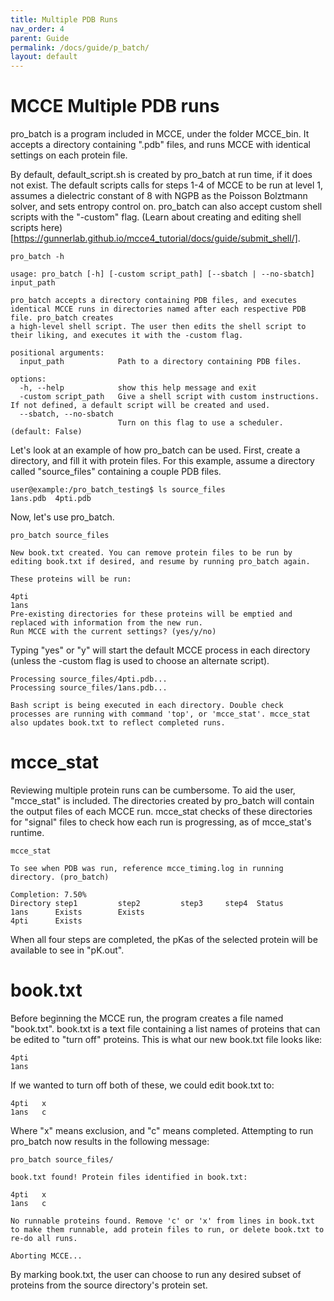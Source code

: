 ```yaml
---
title: Multiple PDB Runs
nav_order: 4
parent: Guide
permalink: /docs/guide/p_batch/
layout: default
---
```

# MCCE Multiple PDB runs

pro_batch is a program included in MCCE, under the folder MCCE_bin. It accepts a directory containing ".pdb" files, and runs MCCE with identical settings on each protein file.

By default, default_script.sh is created by pro_batch at run time, if it does not exist. The default scripts calls for steps 1-4 of MCCE to be run at level 1, assumes a dielectric constant of 8 with NGPB as the Poisson Bolztmann solver, and sets entropy control on. pro_batch can also accept custom shell scripts with the "-custom" flag. (Learn about creating and editing shell scripts here)[https://gunnerlab.github.io/mcce4_tutorial/docs/guide/submit_shell/].

```
pro_batch -h

usage: pro_batch [-h] [-custom script_path] [--sbatch | --no-sbatch] input_path

pro_batch accepts a directory containing PDB files, and executes identical MCCE runs in directories named after each respective PDB file. pro_batch creates
a high-level shell script. The user then edits the shell script to their liking, and executes it with the -custom flag.

positional arguments:
  input_path            Path to a directory containing PDB files.

options:
  -h, --help            show this help message and exit
  -custom script_path   Give a shell script with custom instructions. If not defined, a default script will be created and used.
  --sbatch, --no-sbatch
                        Turn on this flag to use a scheduler. (default: False)
```

Let's look at an example of how pro_batch can be used. First, create a directory, and fill it with protein files. For this example, assume a directory called "source_files" containing a couple PDB files.

```
user@example:/pro_batch_testing$ ls source_files
1ans.pdb  4pti.pdb
```

Now, let's use pro_batch. 

```
pro_batch source_files

New book.txt created. You can remove protein files to be run by editing book.txt if desired, and resume by running pro_batch again. 

These proteins will be run:

4pti
1ans
Pre-existing directories for these proteins will be emptied and replaced with information from the new run. 
Run MCCE with the current settings? (yes/y/no)
```

Typing "yes" or "y" will start the default MCCE process in each directory (unless the -custom flag is used to choose an alternate script).

```
Processing source_files/4pti.pdb...
Processing source_files/1ans.pdb...

Bash script is being executed in each directory. Double check processes are running with command 'top', or 'mcce_stat'. mcce_stat also updates book.txt to reflect completed runs.
```

# mcce_stat

Reviewing multiple protein runs can be cumbersome. To aid the user, "mcce_stat" is included. The directories created by pro_batch will contain the output files of each MCCE run. mcce_stat checks of these directories for "signal" files to check how each run is progressing, as of mcce_stat's runtime. 

```
mcce_stat

To see when PDB was run, reference mcce_timing.log in running directory. (pro_batch)

Completion: 7.50%
Directory step1         step2         step3     step4  Status
1ans      Exists        Exists                               
4pti      Exists
```

When all four steps are completed, the pKas of the selected protein will be available to see in "pK.out".

# book.txt

Before beginning the MCCE run, the program creates a file named "book.txt". book.txt is a text file containing a list names of proteins that can be edited to "turn off" proteins. This is what our new book.txt file looks like:

```
4pti
1ans
```

If we wanted to turn off both of these, we could edit book.txt to: 

```
4pti   x
1ans   c
```

Where "x" means exclusion, and "c" means completed. Attempting to run pro_batch now results in the following message:

```
pro_batch source_files/

book.txt found! Protein files identified in book.txt: 

4pti   x
1ans   c

No runnable proteins found. Remove 'c' or 'x' from lines in book.txt to make them runnable, add protein files to run, or delete book.txt to re-do all runs.

Aborting MCCE...
```

By marking book.txt, the user can choose to run any desired subset of proteins from the source directory's protein set.

